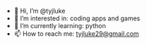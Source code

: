 - 👋 Hi, I’m @tyjluke
- 👀 I’m interested in: coding apps and games
- 🌱 I’m currently learning: python
- 📫 How to reach me: tyjluke29@gmail.com

<!---
tyjluke/tyjluke is a ✨ special ✨ repository because its `README.md` (this file) appears on your GitHub profile.
You can click the Preview link to take a look at your changes.
--->
